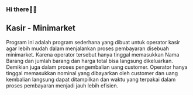 ### Hi there👋🏻

## Kasir - Minimarket

Program ini adalah program sederhana yang dibuat untuk operator kasir agar lebih mudah dalam menjalankan proses pembayaran disebuah minimarket. Karena operator tersebut hanya tinggal memasukkan Nama Barang dan jumlah barang dan harga total bisa langsung dikeluarkan. Demikian juga dalam proses pengembalian uang customer. Operator hanya tinggal memasukkan nominal yang dibayarkan oleh customer dan uang kembalian langsung dapat ditampilkan dan waktu yang terpakai dalam proses pembayaran menjadi jauh lebih efisien.
